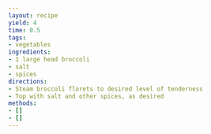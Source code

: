 ```yaml
---
layout: recipe
yield: 4
time: 0.5
tags:
- vegetables
ingredients:
- 1 large head broccoli
- salt
- spices
directions:
- Steam broccoli florets to desired level of tenderness
- Top with salt and other spices, as desired
methods:
- []
- []
---
```

